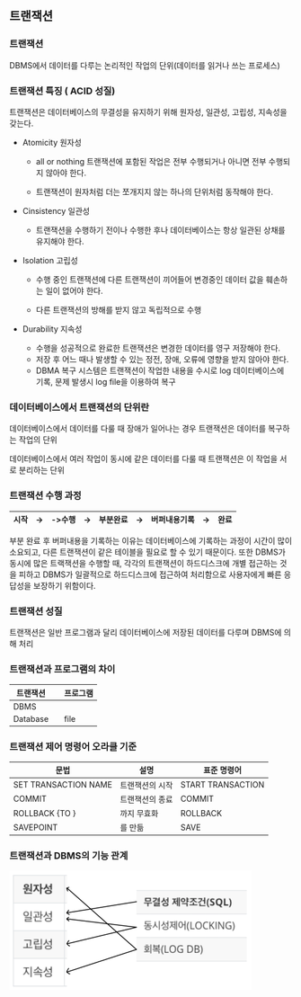 ## 트랜잭션



### 트랜잭션

DBMS에서 데이터를 다루는 논리적인 작업의 단위(데이터를 읽거나 쓰는 프로세스)



### 트랜잭션 특징 ( ACID 성질)

트랜잭션은 데이터베이스의 무결성을 유지하기 위해 원자성, 일관성, 고립성, 지속성을 갖는다.

- Atomicity 원자성

	- all or nothing 트랜잭션에 포함된 작업은 전부 수행되거나 아니면 전부 수행되지 않아야 한다.

	- 트랜잭션이 원자처럼 더는 쪼개지지 않는 하나의 단위처럼 동작해야 한다.

- Cinsistency 일관성
	- 트랜잭션을 수행하기 전이나 수행한 후나 데이터베이스는 항상 일관된 상채를 유지해야 한다.

- Isolation 고립성

	- 수행 중인 트랜잭션에 다른 트랜잭션이 끼어들어 변경중인 데이터 값을 훼손하는 일이 없어야 한다.

	- 다른 트랜잭션의 방해를 받지 않고 독립적으로 수행

- Durability 지속성
	- 수행을 성공적으로 완료한 트랜잭션은 변경한 데이터를 영구 저장해야 한다.
	- 저장 후 어느 때나 발생할 수 있는 정전, 장애, 오류에 영향을 받지 않아야 한다.
	- DBMA  복구 시스템은 트랜잭션이 작업한 내용을 수시로 log 데이터베이스에 기록, 문제 발생시 log file을 이용하여 복구



### 데이터베이스에서 트랜잭션의 단위란

데이터베이스에서 데이터를 다룰 때 장애가 일어나는 경우 트랜잭션은 데이터를 복구하는 작업의 단위

데이터베이스에서 여러 작업이 동시에 같은 데이터를 다룰 때 트랜잭션은 이 작업을 서로 분리하는 단위



### 트랜잭션 수행 과정

| 시작 | ->   | ->수행 | ->   | 부분완료 | ->   | 버퍼내용기록 | ->   | 완료 |
| ---- | ---- | ------ | ---- | -------- | ---- | ------------ | ---- | ---- |

부분 완료 후 버퍼내용을 기록하는 이유는 데이터베이스에 기록하는 과정이 시간이 많이 소요되고, 다른 트랜잭션이 같은 테이블을 필요로 할 수 있기 때문이다. 또한 DBMS가 동시에 많은 트랙잭션을 수행할 때, 각각의 트랜잭션이 하드디스크에 개별 접근하는 것을 피하고 DBMS가 일괄적으로 하드디스크에 접근하여 처리함으로 사용자에게 빠른 응답성을 보장하기 위함이다.



### 트랜잭션 성질

트랜잭션은 일반 프로그램과 달리 데이터베이스에 저장된 데이터를 다루며 DBMS에 의해 처리



### 트랜잭션과 프로그램의 차이

| 트랜잭션 |      | 프로그램 |
| -------- | ---- | -------- |
| DBMS     |      |          |
| Database |      | file     |



### 트랜잭션 제어 명령어 오라클 기준

| 문법                        | 설명                   | 표준 명령어       |
| --------------------------- | ---------------------- | ----------------- |
| SET TRANSACTION NAME <name> | 트랜잭션의 시작        | START TRANSACTION |
| COMMIT                      | 트랜잭션의 종료        | COMMIT            |
| ROLLBACK {TO <savepoint>}   | <savepoint>까지 무효화 | ROLLBACK          |
| SAVEPOINT<savepoint>        | <savepoint>를 만듦     | SAVE              |



### 트랜잭션과 DBMS의 기능 관계

<img src="../images/image-20211130212027160.png" alt="image-20211130212027160" style="zoom:50%;" />
